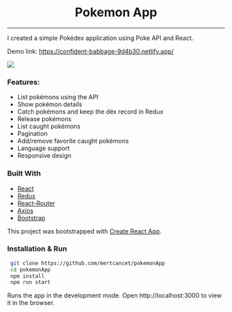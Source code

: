 <br />
<p align="center">

  <h1 align="center">Pokemon App</h1>

</p>

<hr/>
I created a simple Pokédex application using Poke API and React.

Demo link: https://confident-babbage-9d4b30.netlify.app/

![](src/ScreenShots/screen-1)

### Features:

- List pokémons using the API
- Show pokémon details
- Catch pokémons and keep the déx record in Redux
- Release pokémons
- List caught pokémons
- Pagination
- Add/remove favorite caught pokémons
- Language support
- Responsive design

### Built With

- [React](https://reactjs.org/)
- [Redux](https://redux.js.org/)
- [React-Router](https://reactrouter.com/)
- [Axios](https://www.npmjs.com/package/axios)
- [Bootstrap](https://getbootstrap.com)

This project was bootstrapped with [Create React App](https://github.com/facebook/create-react-app).

### Installation & Run

```sh
 git clone https://github.com/mertcancet/pokemonApp
 cd pokemonApp
 npm install
 npm run start
```

Runs the app in the development mode.
Open http://localhost:3000 to view it in the browser.

